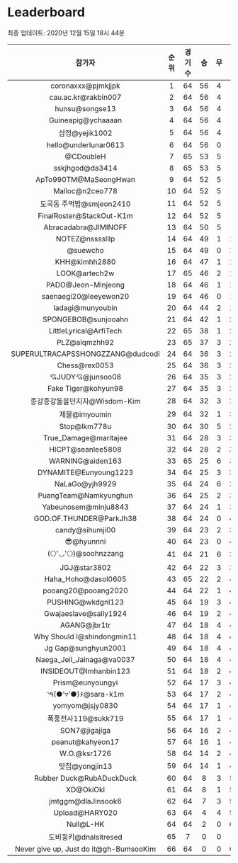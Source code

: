 # Leaderboard
최종 업데이트: 2020년 12월 15일 18시 44분




| 참가자 | 순위 | 경기수 | 승 | 무 | 패 | 승점 |
|:---:|:---:|:---:|:---:|:---:|:---:|:---:|
| coronaxxx@pjmkjjpk | 1 | 64 | 56 | 4 | 4 | 172 |
| cau.ac.kr@rakbin007 | 2 | 64 | 56 | 4 | 4 | 172 |
| hunsu@songse13 | 3 | 64 | 56 | 4 | 4 | 172 |
| Guineapig@ychaaaan | 4 | 64 | 56 | 4 | 4 | 172 |
| 삼정@yejik1002 | 5 | 64 | 56 | 4 | 4 | 172 |
| hello@underlunar0613 | 6 | 64 | 56 | 0 | 8 | 168 |
| @CDoubleH | 7 | 65 | 53 | 5 | 7 | 164 |
| sskjhgod@da3414 | 8 | 65 | 53 | 5 | 7 | 164 |
| ApTo990TM@MaSeongHwan | 9 | 64 | 52 | 5 | 7 | 161 |
| Malloc@n2ceo778 | 10 | 64 | 52 | 5 | 7 | 161 |
| 도곡동 주먹밥@smjeon2410 | 11 | 64 | 52 | 5 | 7 | 161 |
| FinalRoster@StackOut-K1m | 12 | 64 | 52 | 5 | 7 | 161 |
| Abracadabra@JIMINOFF | 13 | 64 | 50 | 5 | 9 | 155 |
| NOTEZ@nsssslllp | 14 | 64 | 49 | 1 | 14 | 148 |
| @suewcho | 15 | 64 | 49 | 0 | 15 | 147 |
| KHH@kimhh2880 | 16 | 64 | 47 | 1 | 16 | 142 |
| LOOK@artech2w | 17 | 65 | 46 | 2 | 17 | 140 |
| PADO@Jeon-Minjeong | 18 | 64 | 46 | 1 | 17 | 139 |
| saenaegi20@leeyewon20 | 19 | 64 | 46 | 0 | 18 | 138 |
| ladagi@munyoubin | 20 | 64 | 44 | 2 | 18 | 134 |
| SPONGEBOB@sunjooahn | 21 | 64 | 42 | 1 | 21 | 127 |
| LittleLyrical@ArfiTech | 22 | 65 | 38 | 1 | 26 | 115 |
| PLZ@alqmzhh92 | 23 | 65 | 37 | 3 | 25 | 114 |
| SUPERULTRACAPSSHONGZZANG@dudcodi | 24 | 64 | 36 | 3 | 25 | 111 |
| Chess@rex0053 | 25 | 64 | 36 | 3 | 25 | 111 |
| 💘JUDY💘@junsoo08 | 26 | 64 | 35 | 3 | 26 | 108 |
| Fake Tiger@kohyun98 | 27 | 64 | 35 | 3 | 26 | 108 |
| 종강종강돌을던지자@Wisdom-Kim | 28 | 64 | 32 | 3 | 29 | 99 |
| 제물@imyoumin | 29 | 64 | 32 | 1 | 31 | 97 |
| Stop@lkm778u | 30 | 64 | 30 | 5 | 29 | 95 |
| True_Damage@maritajee | 31 | 64 | 28 | 3 | 33 | 87 |
| HICPT@seanlee5808 | 32 | 64 | 28 | 2 | 34 | 86 |
| WARNING@aiden163 | 33 | 65 | 25 | 6 | 34 | 81 |
| DYNAMITE@Eunyoung1223 | 34 | 64 | 25 | 3 | 36 | 78 |
| NaLaGo@yjh9929 | 35 | 64 | 24 | 6 | 34 | 78 |
| PuangTeam@Namkyunghun | 36 | 64 | 25 | 2 | 37 | 77 |
| Yabeunosem@minju8843 | 37 | 64 | 24 | 1 | 39 | 73 |
| GOD.OF.THUNDER@ParkJh38 | 38 | 64 | 24 | 0 | 40 | 72 |
| candy@sihumji00 | 39 | 64 | 23 | 2 | 39 | 71 |
| 😎@hyunnni | 40 | 64 | 23 | 0 | 41 | 69 |
| (🌕'◡'🌕)@soohnzzang | 41 | 64 | 21 | 6 | 37 | 69 |
| JGJ@star3802 | 42 | 64 | 22 | 3 | 39 | 69 |
| Haha_Hoho@dasol0605 | 43 | 65 | 22 | 2 | 41 | 68 |
| pooang20@pooang2020 | 44 | 64 | 22 | 1 | 41 | 67 |
| PUSHING@wkdgnl123 | 45 | 64 | 19 | 3 | 42 | 60 |
| Gwajaeslave@sally1924 | 46 | 64 | 19 | 2 | 43 | 59 |
| AGANG@jbr1tr | 47 | 64 | 18 | 4 | 42 | 58 |
| Why Should I@shindongmin11 | 48 | 64 | 18 | 4 | 42 | 58 |
| Jg Gap@sunghyun2001 | 49 | 64 | 18 | 4 | 42 | 58 |
| Naega_Jeil_Jalnaga@va0037 | 50 | 64 | 18 | 4 | 42 | 58 |
| INSIDEOUT@Imhanbin123 | 51 | 64 | 18 | 2 | 44 | 56 |
| Prism@eunyoungyi | 52 | 64 | 17 | 3 | 44 | 54 |
| ◝٩(●'▿'●)۶@sara-k1m | 53 | 64 | 17 | 2 | 45 | 53 |
| yomyom@jsjy0830 | 54 | 64 | 17 | 1 | 46 | 52 |
| 폭풍전사119@sukk719 | 55 | 64 | 17 | 1 | 46 | 52 |
| SON7@jigajiga | 56 | 64 | 16 | 2 | 46 | 50 |
| peanut@kahyeon17 | 57 | 64 | 16 | 1 | 47 | 49 |
| W.O.@ksr1726 | 58 | 64 | 14 | 2 | 48 | 44 |
| 맛집@yongjin13 | 59 | 64 | 14 | 1 | 49 | 43 |
| Rubber Duck@RubADuckDuck | 60 | 64 | 8 | 3 | 53 | 27 |
| XD@OkiOkl | 61 | 64 | 8 | 1 | 55 | 25 |
| jmtggm@dlaJinsook6 | 62 | 64 | 7 | 3 | 54 | 24 |
| Upload@HARY020 | 63 | 64 | 4 | 4 | 56 | 16 |
| Null@L-HK | 64 | 64 | 2 | 0 | 62 | 6 |
| 도비윙키@dnalsitresed | 65 | 7 | 0 | 0 | 7 | 0 |
| Never give up, Just do it@gh-BumsooKim | 66 | 64 | 0 | 0 | 64 | 0 |